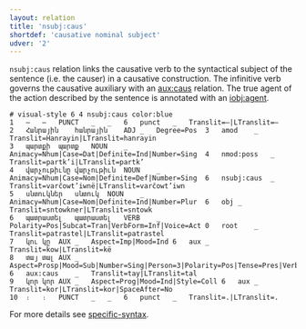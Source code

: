 ```yaml
---
layout: relation
title: 'nsubj:caus'
shortdef: 'causative nominal subject'
udver: '2'
---
```


`nsubj:caus` relation links the causative verb to the syntactical subject of the sentence (i.e. the causer) in a causative construction.
The infinitive verb governs the causative auxiliary with an [aux:caus]() relation. The true agent of the action described by the sentence is annotated with an [iobj:agent]().

~~~ conllu
# visual-style 6 4 nsubj:caus color:blue
1	—	—	PUNCT	_	_	6	punct	_	Translit=—|LTranslit=—
2	Հանրային	հանրային	ADJ	_	Degree=Pos	3	amod	_	Translit=Hanrayin|LTranslit=hanrayin
3	պարտքի	պարտք	NOUN	_	Animacy=Nhum|Case=Dat|Definite=Ind|Number=Sing	4	nmod:poss	_	Translit=partk’i|LTranslit=partk’
4	վարչութիւնը	վարչութիւն	NOUN	_	Animacy=Nhum|Case=Nom|Definite=Def|Number=Sing	6	nsubj:caus	_	Translit=varčowt’iwnë|LTranslit=varčowt’iwn
5	սնտուկներ	սնտուկ	NOUN	_	Animacy=Nhum|Case=Nom|Definite=Ind|Number=Plur	6	obj	_	Translit=sntowkner|LTranslit=sntowk
6	պատրաստել	պատրաստել	VERB	_	Polarity=Pos|Subcat=Tran|VerbForm=Inf|Voice=Act	0	root	_	Translit=patrastel|LTranslit=patrastel
7	կու	կը	AUX	_	Aspect=Imp|Mood=Ind	6	aux	_	Translit=kow|LTranslit=kë
8	տայ	տալ	AUX	_	Aspect=Prosp|Mood=Sub|Number=Sing|Person=3|Polarity=Pos|Tense=Pres|VerbForm=Fin|Voice=Cau	6	aux:caus	_	Translit=tay|LTranslit=tal
9	կոր	կոր	AUX	_	Aspect=Prog|Mood=Ind|Style=Coll	6	aux	_	Translit=kor|LTranslit=kor|SpaceAfter=No
10	։	։	PUNCT	_	_	6	punct	_	Translit=.|LTranslit=.

~~~

For more details see [specific-syntax](http://universaldependencies.org/hyw/overview/specific-syntax.html).
<!-- Interlanguage links updated Po 6. listopadu 2023, 21:43:09 CET -->
